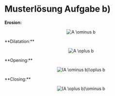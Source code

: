 # Musterlösung Aufgabe b)
**Erosion:**
<p align="center">
<img src="https://latex.codecogs.com/svg.image?A&space;\ominus&space;b" title="A \ominus b" />
</p>
**Dilatation:**
<p align="center">
<img src="https://latex.codecogs.com/svg.image?A&space;\oplus&space;b" title="A \oplus b" />
</p>
**Opening:**
<p align="center">
<img src="https://latex.codecogs.com/svg.image?(A&space;\ominus&space;b)\oplus&space;b" title="(A \ominus b)\oplus b" />
</p>
**Closing:**
<p align="center">
<img src="https://latex.codecogs.com/svg.image?(A&space;\oplus&space;b)\ominus&space;b" title="(A \oplus b)\ominus b" />
</p>

